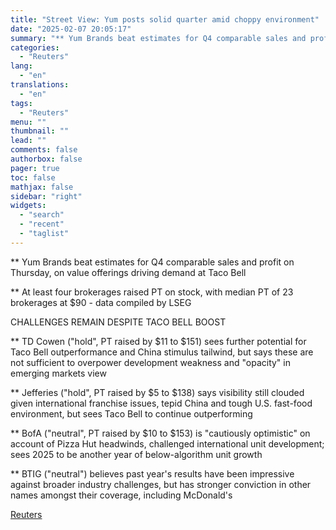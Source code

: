 ```yaml
---
title: "Street View: Yum posts solid quarter amid choppy environment"
date: "2025-02-07 20:05:17"
summary: "** Yum Brands beat estimates for Q4 comparable sales and profit on Thursday, on value offerings driving demand at Taco Bell** At least four brokerages raised PT on stock, with median PT of 23 brokerages at $90 - data compiled by LSEGCHALLENGES REMAIN DESPITE TACO BELL BOOST** TD Cowen (\"hold\",..."
categories:
  - "Reuters"
lang:
  - "en"
translations:
  - "en"
tags:
  - "Reuters"
menu: ""
thumbnail: ""
lead: ""
comments: false
authorbox: false
pager: true
toc: false
mathjax: false
sidebar: "right"
widgets:
  - "search"
  - "recent"
  - "taglist"
---
```


\*\* Yum Brands beat estimates for Q4 comparable sales and profit on Thursday, on value offerings driving demand at Taco Bell

\*\* At least four brokerages raised PT on stock, with median PT of 23 brokerages at $90 - data compiled by LSEG

CHALLENGES REMAIN DESPITE TACO BELL BOOST

\*\* TD Cowen ("hold", PT raised by $11 to $151) sees further potential for Taco Bell outperformance and China stimulus tailwind, but says these are not sufficient to overpower development weakness and "opacity" in emerging markets view

\*\* Jefferies ("hold", PT raised by $5 to $138) says visibility still clouded given international franchise issues, tepid China and tough U.S. fast-food environment, but sees Taco Bell to continue outperforming

\*\* BofA ("neutral", PT raised by $10 to $153) is "cautiously optimistic" on account of Pizza Hut headwinds, challenged international unit development; sees 2025 to be another year of below-algorithm unit growth

\*\* BTIG ("neutral") believes past year's results have been impressive against broader industry challenges, but has stronger conviction in other names amongst their coverage, including McDonald's

[Reuters](https://www.tradingview.com/news/reuters.com,2025:newsml_L4N3OY115:0-street-view-yum-posts-solid-quarter-amid-choppy-environment/)
